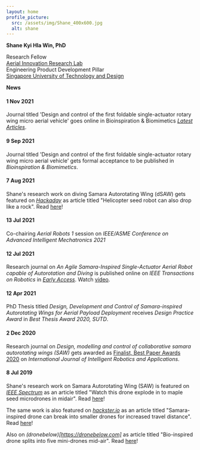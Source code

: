 ```yaml
---
layout: home
profile_picture:
  src: /assets/img/Shane_400x600.jpg
  alt: shane
---
```



**Shane Kyi Hla Win, PhD**  

Research Fellow<br>
<a href="https://www.youtube.com/channel/UC2vFNGGJxreSk42lAIt6v-w">Aerial Innovation Research Lab</a><br>
Engineering Product Development Pillar<br>
<a href="https://sutd.edu.sg/">Singapore University of Technology and Design</a> 






**News**

#### 1 Nov 2021

Journal titled 'Design and control of the first foldable single-actuator rotary wing micro aerial vehicle' goes online in Bioinspiration & Biomimetics [_Latest Articles_](https://iopscience.iop.org/article/10.1088/1748-3190/ac253a).

#### 9 Sep 2021

Journal titled 'Design and control of the first foldable single-actuator rotary wing micro aerial vehicle' gets formal acceptance to be published in _Bioinspiration & Biomimetics_.

#### 7 Aug 2021

Shane's research work on diving Samara Autorotating Wing (dSAW) gets featured on _[Hackaday](https://hackaday.com)_ as article titled "Helicopter seed robot can also drop like a rock". Read [here](https://hackaday.com/2021/08/07/helicopter-seed-robot-can-also-drop-like-a-rock/)!

#### 13 Jul 2021    

Co-chairing _Aerial Robots 1_ session on _IEEE/ASME Conference on Advanced Intelligent Mechatronics 2021_

#### 12 Jul 2021

Research journal on _An Agile Samara-Inspired Single-Actuator Aerial Robot capable of Autorotation and Diving_ is published online on _IEEE Transactions on Robotics_ in [_Early Access_](https://ieeexplore.ieee.org/document/9480601). Watch [video](https://youtu.be/h1UJhhoAxVw).

#### 12 Apr 2021

PhD Thesis titled _Design, Development and Control of Samara-inspired Autorotating Wings for Aerial Payload Deployment_ receives _Design Practice Award_ in _Best Thesis Award 2020, SUTD_.

#### 2 Dec 2020

Research journal on _Design, modelling and control of collaborative samara autorotating wings (SAW)_ gets awarded as [Finalist, Best Paper Awards 2020](https://www.springer.com/journal/41315/updates/18638712) on _International Journal of Intelligent Robotics and Applications_.

#### 8 Jul 2019

Shane's research work on Samara Autorotating Wing (SAW) is featured on _[IEEE Spectrum](https://spectrum.ieee.org)_ as an article titled "Watch this drone explode in to maple seed microdrones in midair". Read [here](https://spectrum.ieee.org/watch-this-drone-explode-into-maple-seed-microdrones-in-midair)!

The same work is also featured on _[hackster.io](https://www.hackster.io)_ as an article titled "Samara-inspired drone can break into smaller drones for increased travel distance". Read [here](https://www.hackster.io/news/samara-inspired-drone-can-break-into-smaller-drones-for-increased-travel-distance-4967c9f17ade)!

Also on _(dronebelow)[https://dronebelow.com]_ as article titled "Bio-inspired drone splits into five mini-drones mid-air". Read [here](https://dronebelow.com/2019/07/16/bio-inspired-drone-splits-into-five-mini-drones-mid-air/)!
<!--stackedit_data:
eyJoaXN0b3J5IjpbOTMzMzI0Njg5LDM4NDMzODUxMF19
-->
